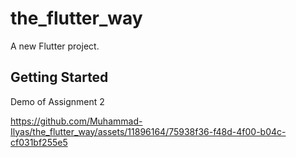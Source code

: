 # the_flutter_way

A new Flutter project.

## Getting Started
Demo of Assignment 2

https://github.com/Muhammad-Ilyas/the_flutter_way/assets/11896164/75938f36-f48d-4f00-b04c-cf031bf255e5

